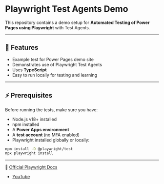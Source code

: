 # Playwright Test Agents Demo

This repository contains a demo setup for **Automated Testing of Power Pages using Playwright** with Test Agents. 

---

## 📖 Features

- Example test for Power Pages demo site
- Demonstrates use of Playwright Test Agents
- Uses **TypeScript** 
- Easy to run locally for testing and learning

---

## ⚡ Prerequisites

Before running the tests, make sure you have:

- Node.js v18+ installed
- npm installed
- A **Power Apps environment**
- A **test account** (no MFA enabled)
- Playwright installed globally or locally:

```bash
npm install -D @playwright/test
npx playwright install
```


---

📖 [Official Playwright Docs](https://playwright.dev/docs/test-agents)

- [YouTube](https://www.youtube.com/watch?v=pajx0rH0ss0)
